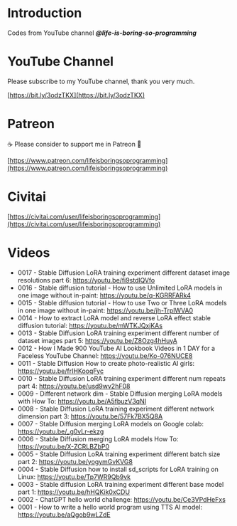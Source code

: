 # Introduction
Codes from YouTube channel ***@life-is-boring-so-programming***

# YouTube Channel
Please subscribe to my YouTube channel, thank you very much. 

[https://bit.ly/3odzTKX](https://bit.ly/3odzTKX)

# Patreon
☕️ Please consider to support me in Patreon 🍻

[https://www.patreon.com/lifeisboringsoprogramming](https://www.patreon.com/lifeisboringsoprogramming)

# Civitai
[https://civitai.com/user/lifeisboringsoprogramming](https://civitai.com/user/lifeisboringsoprogramming)


# Videos
* 0017 - Stable Diffusion LoRA training experiment different dataset image resolutions part 6: https://youtu.be/fi9stdlQVfo
* 0016 - Stable diffusion tutorial - How to use Unlimited LoRA models in one image without in-paint: https://youtu.be/q-KGRRFARk4
* 0015 - Stable diffusion tutorial - How to use Two or Three LoRA models in one image without in-paint: https://youtu.be/jh-TrplWVA0
* 0014 - How to extract LoRA model and reverse LoRA effect stable diffusion tutorial: https://youtu.be/mWTKJQxjKAs
* 0013 - Stable Diffusion LoRA training experiment different number of dataset images part 5: https://youtu.be/Z8Ozg4hHuyA
* 0012 - How I Made 900 YouTube AI Lookbook Videos in 1 DAY for a Faceless YouTube Channel: https://youtu.be/Ko-076NUCE8
* 0011 - Stable Diffusion How to create photo-realistic AI girls: https://youtu.be/frIHKooqFyc
* 0010 - Stable Diffusion LoRA training experiment different num repeats part 4: https://youtu.be/usd9wv2hF08
* 0009 - Different network dim - Stable Diffusion merging LoRA models with How To: https://youtu.be/A5fbuzV3qNI
* 0008 - Stable Diffusion LoRA training experiment different network dimension part 3: https://youtu.be/57Fk7BX5Q8A
* 0007 - Stable Diffusion merging LoRA models on Google colab: https://youtu.be/_g0vLr-ekzg
* 0006 - Stable Diffusion merging LoRA models How To: https://youtu.be/X-ZCRLBZbP0
* 0005 - Stable Diffusion LoRA training experiment different batch size part 2: https://youtu.be/yogymGvKVG8
* 0004 - Stable Diffusion how to install sd_scripts for LoRA training on Linux: https://youtu.be/Tp7WR9Qb9vk
* 0003 - Stable diffusion LoRA training experiment different base model part 1: https://youtu.be/hHQKik0xCDU
* 0002 - ChatGPT hello world challenge: https://youtu.be/Ce3VPdHeFxs
* 0001 - How to write a hello world program using TTS AI model: https://youtu.be/aQgob9wLZdE
